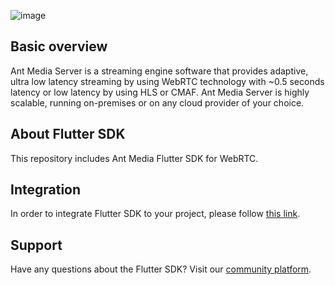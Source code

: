 ![image](https://user-images.githubusercontent.com/54481799/95862105-16cb0e00-0d6b-11eb-9087-88888889825d.png)

## Basic overview

Ant Media Server is a streaming engine software that provides adaptive, ultra low latency streaming by using 
WebRTC technology with ~0.5 seconds latency or low latency by using HLS or CMAF. Ant Media Server is highly scalable, 
running on-premises or on any cloud provider of your choice.

## About Flutter SDK

This repository includes Ant Media Flutter SDK for WebRTC. 

## Integration 

In order to integrate Flutter SDK to your project, please follow [this link](https://resources.antmedia.io/docs/flutter-sdk).

## Support

Have any questions about the Flutter SDK? Visit our [community platform](http://community.antmedia.io/).
